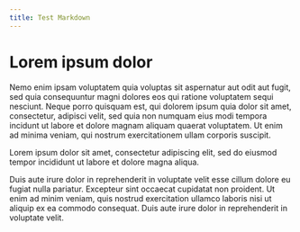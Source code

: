```yaml
---
title: Test Markdown
---
```


# Lorem ipsum dolor

Nemo enim ipsam voluptatem quia voluptas sit aspernatur aut odit aut fugit, sed quia consequuntur
magni dolores eos qui ratione voluptatem sequi nesciunt. Neque porro quisquam est, qui dolorem
ipsum quia dolor sit amet, consectetur, adipisci velit, sed quia non numquam eius modi tempora
incidunt ut labore et dolore magnam aliquam quaerat voluptatem. Ut enim ad minima veniam, qui
nostrum exercitationem ullam corporis suscipit.

Lorem ipsum dolor sit amet, consectetur adipiscing elit, sed do eiusmod tempor incididunt ut
labore et dolore magna aliqua.

Duis aute irure dolor in reprehenderit in voluptate velit esse cillum dolore eu fugiat nulla
pariatur. Excepteur sint occaecat cupidatat non proident. Ut enim ad minim veniam, quis nostrud
exercitation ullamco laboris nisi ut aliquip ex ea commodo consequat. Duis aute irure dolor in
reprehenderit in voluptate velit.

